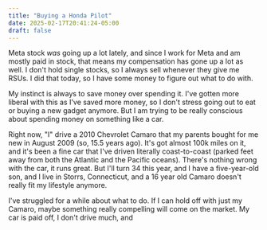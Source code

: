 ```yaml
---
title: "Buying a Honda Pilot"
date: 2025-02-17T20:41:24-05:00
draft: false
---
```


Meta stock _was_ going up a lot lately, and since I work for Meta and am mostly paid in stock, that means my compensation has gone up a lot as well. I don't hold single stocks, so I always sell whenever they give me RSUs. I did that today, so I have some money to figure out what to do with.

My instinct is always to save money over spending it. I've gotten more liberal with this as I've saved more money, so I don't stress going out to eat or buying a new gadget anymore. But I am trying to be really conscious about spending money on something like a car.

Right now, "I" drive a 2010 Chevrolet Camaro that my parents bought for me new in August 2009 (so, 15.5 years ago). It's got almost 100k miles on it, and it's been a fine car that I've driven literally coast-to-coast (parked feet away from both the Atlantic and the Pacific oceans). There's nothing wrong with the car, it runs great. But I'll turn 34 this year, and I have a five-year-old son, and I live in Storrs, Connecticut, and a 16 year old Camaro doesn't really fit my lifestyle anymore.

I've struggled for a while about what to do. If I can hold off with just my Camaro, maybe something really compelling will come on the market. My car is paid off, I don't drive much, and 
